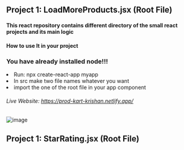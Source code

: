 ## Project 1: LoadMoreProducts.jsx (Root File)
#### This react repository contains different directory of the small react projects and its main logic
#### How to use It in your project
### You have already installed node!!!
<li>Run: npx create-react-app myapp</li>
<li>In src make two file names whatever you want </li>
<li>import the one of the root file in your app component</li>

###### Live Website: https://prod-kart-krishan.netlify.app/
![image](https://github.com/krishangopalgupta/React-Projects/assets/92851713/43f16869-3240-4822-9fc0-d5598698d9de)


## Project 1: StarRating.jsx (Root File)
